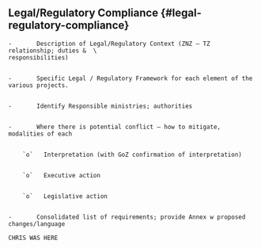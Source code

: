 ## Legal/Regulatory Compliance {#legal-regulatory-compliance}

 


    -   	Description of Legal/Regulatory Context (ZNZ – TZ relationship; duties &  \
	responsibilities)


    -   	Specific Legal / Regulatory Framework for each element of the various projects.


    -   	Identify Responsible ministries; authorities


    -   	Where there is potential conflict – how to mitigate, modalities of each


        `o`   Interpretation (with GoZ confirmation of interpretation)


        `o`   Executive action


        `o`   Legislative action


    -   	Consolidated list of requirements; provide Annex w proposed changes/language

    CHRIS WAS HERE